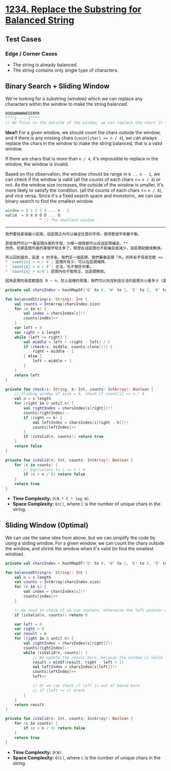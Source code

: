 # [1234. Replace the Substring for Balanced String](https://leetcode.com/problems/replace-the-substring-for-balanced-string/description/)

## Test Cases
### Edge / Corner Cases
* The string is already balanced.
* The string contains only single type of characters.

## Binary Search + Sliding Window
We're looking for a substring (window) which we can replace any characters within the window to make the string balanced. 
```js
QQQQWWWWWEEERRR
^^^^|-----|^^^^
// We focus on the outside of the window, we can replace the chars in the window to make the string balanced.
```

**Idea!!** For a given window, we should count the chars outside the window, and if there is any missing chars (`count[char] <= n / 4`), we can always replace the chars in the window to make the string balanced, that is a valid window. 

If there are chars that is more than `n / 4`, it's impossible to replace in the window, the window is invalid.

Based on this observation, the window chould be range in `0 .. n - 1`, we can check if the window is valid (all the counts of each chars <= `n / 4`) or not. As the window size increases, the outside of the window is smaller, it's more likely to satisfy the condition. (all the counts of each chars <= `n / 4`), and vice versa. Since it's a fixed search space and monotonic, we can use binary search to find the smallest window.

```js
window = 0 1 2 3 4 ... n - 1
valid  = X X X O O ... O
               ^ // The smallest window
```

---
```markdown
我們要找某個最小區間，這區間之內可以補足任意的字母，使得整個字串變平衡。

那麼我們可以**看區間外面的字母，少哪一個我都可以在這區間補足。**
然而，如果區間外面的某個字母太多了，那麼在這區間也不能補足或減少，這區間就變成無效。

所以回到題目，長度 n 的字串，我們定一個區間，我們要看區間「外」的所有字母是否都 <= `n / 4`：
* `count[x] < n / 4`: 區間外有少，可以在區間補齊。
* `count[x] = n / 4`: 合法，也不做任何事。
* `count[x] > n/4`: 區間內也不能修正，此區間無效。

因為區間的長度範圍在 0 ~ n，加上這樣的思路，我們可以先找到這合法的區間大小是多少（還不用是最小區間），我們可以二分搜尋，判斷這區間大小是否合法。
```

```kotlin
private val charsIndex = hashMapOf('Q' to 0, 'W' to 1, 'E' to 2, 'R' to 3)

fun balancedString(s: String): Int {
    val counts = IntArray(charsIndex.size)
    for (c in s) {
        val index = charsIndex[c]!!
        counts[index]++
    }
    var left = 0
    var right = s.length
    while (left <= right) {
        val middle = left + (right - left) / 2
        if (check(s, middle, counts.clone())) {
            right = middle - 1
        } else {
            left = middle + 1
        }
    }
    return left
}

private fun check(s: String, k: Int, counts: IntArray): Boolean {
    // Sliding window of size = k, check if count[i] <= n / 4
    val n = s.length
    for (right in 0 until n) {
        val rightIndex = charsIndex[s[right]]!!
        counts[rightIndex]--
        if (right >= k) {
            val leftIndex = charsIndex[s[right - k]]!!
            counts[leftIndex]++
        }
        if (isValid(n, counts)) return true
    }
    return false
}

private fun isValid(n: Int, counts: IntArray): Boolean {
    for (c in counts) {
        // Equivalent to c <= n / 4
        if (c > n / 4) return false
    }
    return true
}
```

* **Time Complexity:** `O(N * C * log N)`.
* **Space Complexity:** `O(C)`, where `C` is the number of unique chars in the string.

## Sliding Window (Optimal)
We can use the same idea from above, but we can simplify the code by using a sliding window. For a given window, we can count the chars outside the window, and shrink the window when it's valid (to find the smallest window).

```kotlin
private val charsIndex = hashMapOf('Q' to 0, 'W' to 1, 'E' to 2, 'R' to 3)

fun balancedString(s: String): Int {
    val n = s.length
    val counts = IntArray(charsIndex.size)
    for (c in s) {
        val index = charsIndex[c]!!
        counts[index]++
    }

    // We need to check if we can replace, otherwise the left pointer will be out of bound below.
    if (isValid(n, counts)) return 0

    var left = 0
    var right = 0
    var result = n
    for (right in 0 until n) {
        val rightIndex = charsIndex[s[right]]!!
        counts[rightIndex]--
        while (isValid(n, counts)) {
            // We update the result here, because the window is valid
            result = minOf(result, right - left + 1)
            val leftIndex = charsIndex[s[left]]!!
            counts[leftIndex]++
            left++

            // Or we can check if left is out of bound here
            // if (left >= n) break
        }
    }
    return result
}

private fun isValid(n: Int, counts: IntArray): Boolean {
    for (c in counts) {
        if (c > n / 4) return false
    }
    return true
}
```

* **Time Complexity:** `O(N)`.
* **Space Complexity:** `O(C)`, where `C` is the number of unique chars in the string.